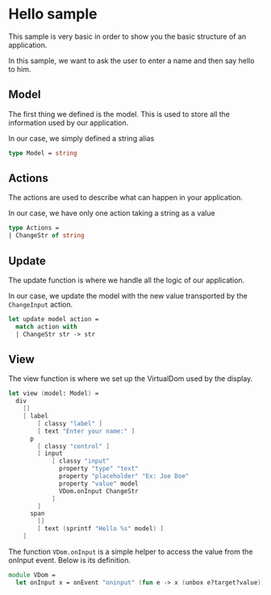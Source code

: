 # Hello sample

This sample is very basic in order to show you the basic structure of an application.

In this sample, we want to ask the user to enter a name and then say hello to him.

## Model

The first thing we defined is the model. This is used to store all the information used by our application.

In our case, we simply defined a string alias

```fsharp
type Model = string
```

## Actions

The actions are used to describe what can happen in your application.

In our case, we have only one action taking a string as a value

```fsharp
type Actions =
| ChangeStr of string
```

## Update

The update function is where we handle all the logic of our application.

In our case, we update the model with the new value transported by the `ChangeInput` action.

```fsharp
let update model action =
  match action with
  | ChangeStr str -> str
```

## View

The view function is where we set up the VirtualDom used by the display.

```fsharp
let view (model: Model) =
  div
    []
    [ label
        [ classy "label" ]
        [ text "Enter your name:" ]
      p
        [ classy "control" ]
        [ input
            [ classy "input"
              property "type" "text"
              property "placeholder" "Ex: Joe Doe"
              property "value" model
              VDom.onInput ChangeStr
            ]
        ]
      span
        []
        [ text (sprintf "Hello %s" model) ]
    ]
```

The function `VDom.onInput` is a simple helper to access the value from the onInput event. Below is its definition.

```fsharp
module VDom =
  let onInput x = onEvent "oninput" (fun e -> x (unbox e?target?value))
```

